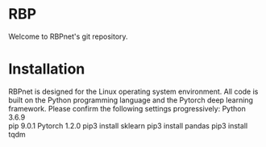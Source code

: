 # RBP

Welcome to RBPnet's git repository.

# Installation
RBPnet is designed for the Linux operating system environment. All code is built on the Python programming language and the Pytorch deep learning framework. Please confirm the following settings progressively: 
Python 3.6.9  
pip 9.0.1 
Pytorch 1.2.0 
pip3 install sklearn 
pip3 install pandas 
pip3 install tqdm 
